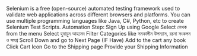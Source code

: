 Selenium is a free (open-source) automated testing framework used to validate web applications across different browsers and platforms. You can use multiple programming languages like Java, C#, Python, etc to create Selenium Test Scripts.
Automation Step:
Sign Up using Google
Select লেখক from the menu
Select হুমায়ুন আহমেদ
Filter  Categories like সমকালীন উপন্যাস, রচনা সংকলন ও সমগ্র
Scroll Down and go to Next Page (IF Have)
Add to the cart any book
Click Cart Icon
Go to the Shipping page
Provide your Shipping Information
